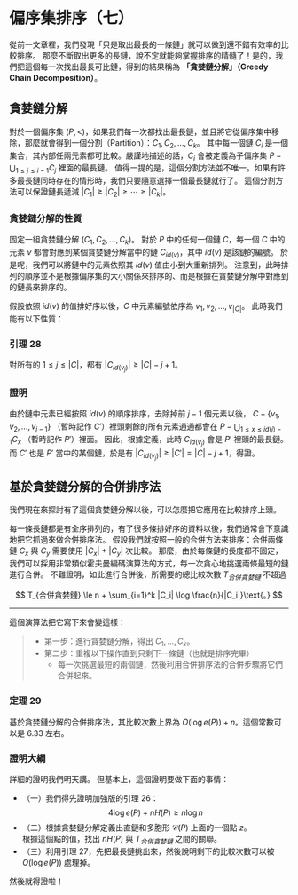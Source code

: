 # 偏序集排序（七）

從前一文章裡，我們發現「只是取出最長的一條鏈」就可以做到還不錯有效率的比較排序。
那麼不斷取出更多的長鏈，說不定就能夠掌握排序的精髓了！是的，我們把這個每一次找出最長可比鏈，得到的結果稱為 **「貪婪鏈分解」（Greedy Chain Decomposition）**。

## 貪婪鏈分解

對於一個偏序集 $(P, <)$，如果我們每一次都找出最長鏈，並且將它從偏序集中移除，那麼就會得到一個分割（Partition）：$C_1, C_2, \ldots, C_k$。
其中每一個鏈 $C_i$ 是一個集合，其內部任兩元素都可比較。嚴謹地描述的話，$C_i$ 會被定義為子偏序集 $P-\bigcup_{1\le j\le i-1} C_j$ 裡面的最長鏈。
值得一提的是，這個分割方法並不唯一。如果有許多最長鏈同時存在的情形時，我們只要隨意選擇一個最長鏈就行了。
這個分割方法可以保證鏈長遞減 $|C_1| \ge |C_2| \ge \cdots \ge |C_k|$。

### 貪婪鏈分解的性質

固定一組貪婪鏈分解 $(C_1, C_2, \ldots, C_k)$。
對於 $P$ 中的任何一個鏈 $C$，每一個 $C$ 中的元素 $v$ 都會對應到某個貪婪鏈分解當中的鏈 $C_{id(v)}$，其中 $id(v)$ 是該鏈的編號。
於是呢，我們可以將鏈中的元素依照其 $id(v)$ 值由小到大重新排列。
注意到，此時排列的順序並不是根據偏序集的大小關係來排序的、而是根據在貪婪鏈分解中對應到的鏈長來排序的。

假設依照 $id(v)$ 的值排好序以後，$C$ 中元素編號依序為 $v_1, v_2, \ldots, v_{|C|}$。
此時我們能有以下性質：

### 引理 28

對所有的 $1\le j \le |C|$，都有 $|C_{id(v_j)}| \ge |C| - j + 1$。

### 證明

由於鏈中元素已經按照 $id(v)$ 的順序排序，去除掉前 $j-1$ 個元素以後，
$C-\{v_1, v_2, \ldots, v_{j-1}\}$ （暫時記作 $C'$）裡頭剩餘的所有元素通通都會在 $P-\bigcup_{1\le x\le id(j)-1} C_{x}$ （暫時記作 $P'$）裡面。
因此，根據定義，此時 $C_{id(v_j)}$ 會是 $P'$ 裡頭的最長鏈。而 $C'$ 也是 $P'$ 當中的某個鏈，於是有 $|C_{id(v_j)}| \ge |C'| = |C| - j + 1$，得證。

## 基於貪婪鏈分解的合併排序法

我們現在來探討有了這個貪婪鏈分解以後，可以怎麼把它應用在比較排序上頭。

每一條長鏈都是有全序排列的，有了很多條排好序的資料以後，我們通常會下意識地把它抓過來做合併排序法。
假設我們就按照一般的合併方法來排序：合併兩條鏈 $C_x$ 與 $C_y$ 需要使用 $|C_x|+|C_y|$ 次比較。
那麼，由於每條鏈的長度都不固定，我們可以採用非常類似霍夫曼編碼演算法的方式，每一次貪心地挑選兩條最短的鏈進行合併。
不難證明，如此進行合併後，所需要的總比較次數 $T_{合併貪婪鏈}$ 不超過

$$
T_{合併貪婪鏈} \le n + \sum_{i=1}^k |C_i| \log \frac{n}{|C_i|}\text{。}
$$

----- 

這個演算法把它寫下來會變這樣：

> * 第一步：進行貪婪鏈分解，得出 $C_1, \ldots, C_k$。
> * 第二步：重複以下操作直到只剩下一條鏈（也就是排序完畢）
>   * 每一次挑選最短的兩個鏈，然後利用合併排序法的合併步驟將它們合併起來。

### 定理 29

基於貪婪鏈分解的合併排序法，其比較次數上界為 $O(\log e(P)) + n$。這個常數可以是 6.33 左右。


### 證明大綱

詳細的證明我們明天講。
但基本上，這個證明要做下面的事情：  
* （一）我們得先證明加強版的引理 26：
$$4\log e(P) + nH(P) \ge n\log n$$
* （二）根據貪婪鏈分解定義出直鏈和多胞形 $\mathcal{C}(P)$ 上面的一個點 $z$。  
根據這個點的值，找出 $nH(P)$ 與 $T_{合併貪婪鏈}$ 之間的關聯。  
* （三）利用引理 27，先把最長鏈挑出來，然後說明剩下的比較次數可以被 $O(\log e(P))$ 處理掉。

然後就得證啦！
